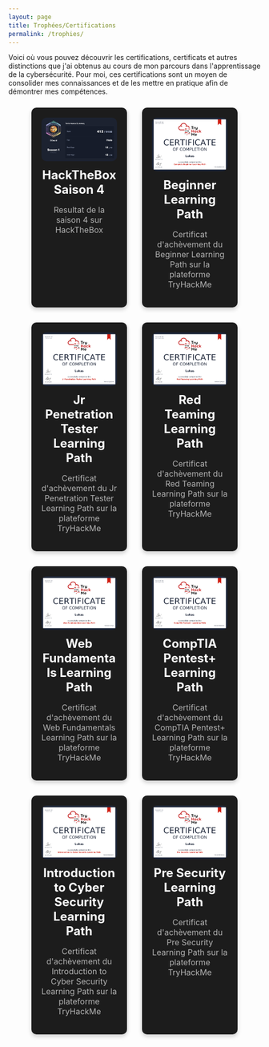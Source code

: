 ```yaml
---
layout: page
title: Trophées/Certifications
permalink: /trophies/
---
```


Voici où vous pouvez découvrir les certifications, certificats et autres distinctions que j'ai obtenus au cours de mon parcours dans l'apprentissage de la cybersécurité. Pour moi, ces certifications sont un moyen de consolider mes connaissances et de les mettre en pratique afin de démontrer mes compétences.

<div style="display: flex; flex-wrap: wrap; justify-content: center; gap: 10px;">

  <div style="background-color: #1c1c1c; border-radius: 10px; padding: 20px; width: 30%; margin: 10px; color: white; box-shadow: 0 4px 8px rgba(0, 0, 0, 0.2); text-align: center;">
    <img src="/assets/icones/trophies/holo.png" alt="HackTheBox saison 4" style="max-width: 100%; border-radius: 10px;">
    <h3 style="font-size: 24px; margin: 10px 0; color: white;">HackTheBox Saison 4</h3>
    <p style="font-size: 16px; color: #b3b3b3;">Resultat de la saison 4 sur HackTheBox</p>
  </div>

  <div style="background-color: #1c1c1c; border-radius: 10px; padding: 20px; width: 30%; margin: 10px; color: white; box-shadow: 0 4px 8px rgba(0, 0, 0, 0.2); text-align: center;">
    <img src="/assets/icones/trophies/beginner.png" alt="Beginner Learning Path" style="max-width: 100%; border-radius: 10px;">
    <h3 style="font-size: 24px; margin: 10px 0; color: white;">Beginner Learning Path</h3>
    <p style="font-size: 16px; color: #b3b3b3;">Certificat d'achèvement du Beginner Learning Path sur la plateforme TryHackMe</p>
  </div>

  <div style="background-color: #1c1c1c; border-radius: 10px; padding: 20px; width: 30%; margin: 10px; color: white; box-shadow: 0 4px 8px rgba(0, 0, 0, 0.2); text-align: center;">
    <img src="/assets/icones/trophies/jr.png" alt="Jr Penetration Tester Learning Path" style="max-width: 100%; border-radius: 10px;">
    <h3 style="font-size: 24px; margin: 10px 0; color: white;">Jr Penetration Tester Learning Path</h3>
    <p style="font-size: 16px; color: #b3b3b3;">Certificat d'achèvement du Jr Penetration Tester Learning Path sur la plateforme TryHackMe</p>
  </div>

  <div style="background-color: #1c1c1c; border-radius: 10px; padding: 20px; width: 30%; margin: 10px; color: white; box-shadow: 0 4px 8px rgba(0, 0, 0, 0.2); text-align: center;">
    <img src="/assets/icones/trophies/red.png" alt="Red Teaming Learning Path" style="max-width: 100%; border-radius: 10px;">
    <h3 style="font-size: 24px; margin: 10px 0; color: white;">Red Teaming Learning Path</h3>
    <p style="font-size: 16px; color: #b3b3b3;">Certificat d'achèvement du Red Teaming Learning Path sur la plateforme TryHackMe</p>
  </div>

  <div style="background-color: #1c1c1c; border-radius: 10px; padding: 20px; width: 30%; margin: 10px; color: white; box-shadow: 0 4px 8px rgba(0, 0, 0, 0.2); text-align: center;">
    <img src="/assets/icones/trophies/web.png" alt="Web Fundamentals Learning Path" style="max-width: 100%; border-radius: 10px;">
    <h3 style="font-size: 24px; margin: 10px 0; color: white;">Web Fundamentals Learning Path</h3>
    <p style="font-size: 16px; color: #b3b3b3;">Certificat d'achèvement du Web Fundamentals Learning Path sur la plateforme TryHackMe</p>
  </div>

  <div style="background-color: #1c1c1c; border-radius: 10px; padding: 20px; width: 30%; margin: 10px; color: white; box-shadow: 0 4px 8px rgba(0, 0, 0, 0.2); text-align: center;">
    <img src="/assets/icones/trophies/comptia.png" alt="CompTIA Pentest+ Learning Path" style="max-width: 100%; border-radius: 10px;">
    <h3 style="font-size: 24px; margin: 10px 0; color: white;">CompTIA Pentest+ Learning Path</h3>
    <p style="font-size: 16px; color: #b3b3b3;">Certificat d'achèvement du CompTIA Pentest+ Learning Path sur la plateforme TryHackMe</p>
  </div>

  <div style="background-color: #1c1c1c; border-radius: 10px; padding: 20px; width: 30%; margin: 10px; color: white; box-shadow: 0 4px 8px rgba(0, 0, 0, 0.2); text-align: center;">
    <img src="/assets/icones/trophies/intro.png" alt="Introduction to Cyber Security Learning " style="max-width: 100%; border-radius: 10px;">
    <h3 style="font-size: 24px; margin: 10px 0; color: white;">Introduction to Cyber Security Learning Path</h3>
    <p style="font-size: 16px; color: #b3b3b3;">Certificat d'achèvement du Introduction to Cyber Security Learning Path sur la plateforme TryHackMe</p>
  </div>

  <div style="background-color: #1c1c1c; border-radius: 10px; padding: 20px; width: 30%; margin: 10px; color: white; box-shadow: 0 4px 8px rgba(0, 0, 0, 0.2); text-align: center;">
    <img src="/assets/icones/trophies/presecur.png" alt="Pre Security Learning Path" style="max-width: 100%; border-radius: 10px;">
    <h3 style="font-size: 24px; margin: 10px 0; color: white;">Pre Security Learning Path</h3>
    <p style="font-size: 16px; color: #b3b3b3;">Certificat d'achèvement du Pre Security Learning Path sur la plateforme TryHackMe</p>
  </div>

  <!-- Ajoutez plus de cartes ici en copiant et collant le code suivant pour chaque nouvelle carte -->

  <!-- <div style="background-color: #1c1c1c; border-radius: 10px; padding: 20px; width: 30%; margin: 10px; color: white; box-shadow: 0 4px 8px rgba(0, 0, 0, 0.2); text-align: center;">
    <img src="path/to/another-certificate.png" alt="Another Certificate" style="max-width: 100%; border-radius: 10px;">
    <h3 style="font-size: 24px; margin: 10px 0; color: red;">ANOTHER</h3>
    <p style="font-size: 16px; color: #b3b3b3;">Certificat d'achèvement du prolab Another sur la plateforme HackTheBox</p>
  </div> -->

</div>